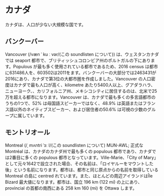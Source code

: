 # カナダ

カナダは、人口が少ない大規模な国です。

## バンクーバー

Vancouver (/væn ˈ ku ː vər/(この soundlisten について)) は、ウェスタンカナダでは seaport 都市で、ブリティッシュコロンビア州のポルトガルの下にあります。Populous が最も多く使用されている都市であるため、2016 census は都市に631486人を、603502は2011をます。バンクーバーの大部分では2463431が2016にあり、カナダで第3位の大都市圏を作成しました。Vancouver の人口密度はカナダで最も人口が高く、kilometre あたり5400人以上、グアダラハラ、ニューヨーク、、カリフォルニア州、メキシコシティに居住するのは、北米で25万を超える都市になります。Vancouver は、カナダで最も多くの多言語都市のうちの1つで、52% は母国語スピーカーではなく、48.9% は英語またはフランス語以外のネイティブスピーカー、および居住者の50.6% は可視の少数のグループに属しています。

## モントリオール

Montreal (/ˌ mʌntri ˈɔː l/(この soundlisten について) MUN-AWL; 正式な Montréal は、カナダのカナダ州で最も多くの populous 都市であり、カナダでは2番目に多くの populous 都市となっています。Ville-Marie、「City of Mary」として元々1642で設立された場合、その名前は、「ロイヤルーをマウントした後」という名前になります。都市は、都市と同じ原点からの名前を取得している Montreal の島に centred れています。また、ほとんどの周辺アイランドはÎle Bizard 最大値になります。都市は、国立 196 km (122 mi) の上にあり、provincial の首都の南西にある 258 km 160 (mi) を Ottawa します。
